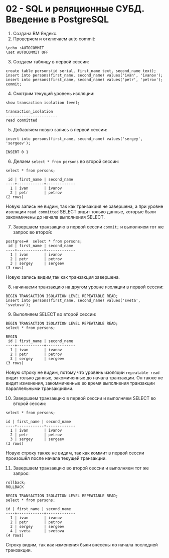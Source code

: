 # 02 - SQL и реляционные СУБД. Введение в PostgreSQL 

1. Создана ВМ Яндекс.
2. Проверяем и отключаем auto commit:
  ```
  \echo :AUTOCOMMIT
  \set AUTOCOMMIT OFF
  ```  
3. Создаем таблицу в первой сессии:

```
create table persons(id serial, first_name text, second_name text);
insert into persons(first_name, second_name) values('ivan', 'ivanov');
insert into persons(first_name, second_name) values('petr', 'petrov');
commit;
````

4. Смотрим текущий уровень изоляции: 
```
show transaction isolation level;

transaction_isolation 
-----------------------
read committed
```
5. Добавляем новую запись в первой сессии:

```
insert into persons(first_name, second_name) values('sergey', 'sergeev');

INSERT 0 1
```
6. Делаем `select * from persons` во второй сессии:

```
select * from persons;

 id | first_name | second_name 
----+------------+-------------
  1 | ivan       | ivanov
  2 | petr       | petrov
(2 rows)

```
Новую запись не видим, так как транзакция не завершена, а при уровне изоляции `read committed` SELECT видит только данные, которые были закоммичены до начала выполнения SELECT.

7. Завершаем транзакцию в первой сессии `commit;` и выполняем тот же запрос во второй:

```
postgres=#  select * from persons;
 id | first_name | second_name 
----+------------+-------------
  1 | ivan       | ivanov
  2 | petr       | petrov
  3 | sergey     | sergeev
(3 rows)
```
Новую запись видим,так как транзакция завершена.

8. начинаеми транзакцию на другом уровне изоляции в первой сессии:

```
BEGIN TRANSACTION ISOLATION LEVEL REPEATABLE READ;
insert into persons(first_name, second_name) values('sveta', 'svetova');
```
9. Выполняем SELECT во второй сессии:

```
BEGIN TRANSACTION ISOLATION LEVEL REPEATABLE READ;
select * from persons;

BEGIN
 id | first_name | second_name 
----+------------+-------------
  1 | ivan       | ivanov
  2 | petr       | petrov
  3 | sergey     | sergeev
(3 rows)

```
Новую строку не видим, потому что уровень изоляции `repeatable read` видит только данные, закомиченные до начала транзакции. Он также не видит изменения, закоммиченные во время выполнения транзакции параллельными транзакциями.

10. Завершаем транзакцию в первой сессии и выполняем SELECT во второй сессии:

```
select * from persons;

id | first_name | second_name 
----+------------+-------------
  1 | ivan       | ivanov
  2 | petr       | petrov
  3 | sergey     | sergeev
(3 rows)
```
Новую строку также не видим, так как коммит в первой сессии произошёл после начала текущей транзакции.

11. Завершаем транзакцию во второй сессии и выполняем тот же запрос:

```
rollback;
ROLLBACK

BEGIN TRANSACTION ISOLATION LEVEL REPEATABLE READ;
select * from persons;

id | first_name | second_name 
----+------------+-------------
  1 | ivan       | ivanov
  2 | petr       | petrov
  3 | sergey     | sergeev
  4 | sveta      | svetova
(4 rows)

```
Строку видим, так как изменения были внесены ло начала последней транзакции.
